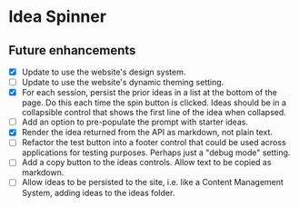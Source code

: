 # Idea Spinner
## Future enhancements
- [x] Update to use the website's design system.
- [ ] Update to use the website's dynamic theming setting.
- [x] For each session, persist the prior ideas in a list at the bottom of the page.  Do this each time the spin button is clicked.  Ideas should be in a collapsible control that shows the first line of the idea when collapsed.  
- [ ] Add an option to pre-populate the prompt with starter ideas.
- [x] Render the idea returned from the API as markdown, not plain text.  
- [ ] Refactor the test button into a footer control that could be used across applications for testing purposes.  Perhaps just a "debug mode" setting.
- [ ] Add a copy button to the ideas controls.  Allow text to be copied as markdown. 
- [ ] Allow ideas to be persisted to the site, i.e. like a Content Management System, adding ideas to the ideas folder.  